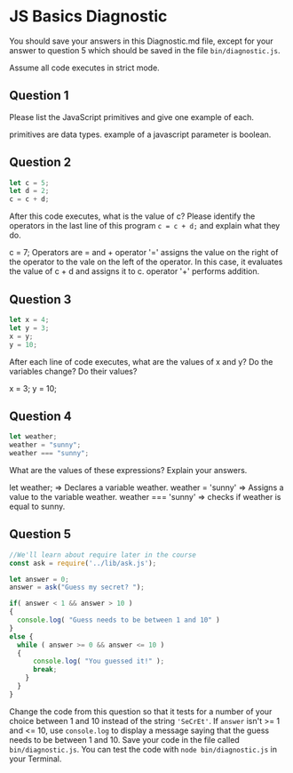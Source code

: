 # JS Basics Diagnostic

You should save your answers in this Diagnostic.md file, except for your answer to
question 5 which should be saved in the file `bin/diagnostic.js`.

Assume all code executes in strict mode.

## Question 1

Please list the JavaScript primitives and give one example of each.

primitives are data types. example of a javascript parameter is boolean.

## Question 2

```js
let c = 5;
let d = 2;
c = c + d;

```

After this code executes, what is the value of c?  Please identify the operators in the last line of this program `c = c + d;` and explain what they do.

c = 7;
Operators are = and +
operator '=' assigns the value on the right of the operator to the vale on the
left of the operator. In this case, it evaluates the value of c + d and
assigns it to c.
operator '+' performs addition.

## Question 3

```js
let x = 4;
let y = 3;
x = y;
y = 10;
```

After each line of code executes, what are the values of x and y?  Do the variables change?  Do their values?

x = 3;
y = 10;

## Question 4

```js
let weather;
weather = "sunny";
weather === "sunny";
```

What are the values of these expressions?  Explain your answers.

let weather; => Declares a variable weather.
weather = 'sunny' => Assigns a value to the variable weather.
weather === 'sunny' => checks if weather is equal to sunny.

## Question 5

```js
//We'll learn about require later in the course
const ask = require('../lib/ask.js');

let answer = 0;
answer = ask("Guess my secret? ");

if( answer < 1 && answer > 10 )
{
  console.log( "Guess needs to be between 1 and 10" )
}
else {
  while ( answer >= 0 && answer <= 10 )
  {
      console.log( "You guessed it!" );
      break;
    }
  }
}

```

Change the code from this question so that it tests for a number of your choice
between 1 and 10 instead of the string `'SeCrEt'`.  If `answer` isn't >= 1 and
<= 10, use `console.log` to display a message saying that the guess needs to
be between 1 and 10.  Save your code in the file called `bin/diagnostic.js`.
You can test the code with `node bin/diagnostic.js` in your Terminal.

